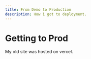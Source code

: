```yaml
---
title: From Demo to Production
description: How i got to deployment.
---
```


# Getting to Prod

My old site was hosted on vercel.



